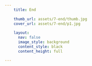 ```yaml
---
    title: End
    
    thumb_url: assets/7-end/thumb.jpg
    cover_url: assets/7-end/p1.jpg
    
    layout:
      nav: false
      image_style: background
      content_style: black
      content_height: full

---
```

<style>

  article.page[data-page=backcover] {
    -webkit-backface-visibility: hidden;
    -webkit-perspective: 1000;
  }

  article.page[data-page="backcover"] .content {
    margin: 0;
    max-height: initial;
    width: 100%;
    height: 100%;
  }
  
  article.page[data-page="backcover"] .cover-area {
    background-position: top;
  }

  article.page[data-page="backcover"] #image {
    
    position: absolute;
    bottom: 10%;
    max-width: initial;
    max-height: initial;
    width: 300px;
  }

  @media only screen and (min-width: 768px) {
    article.page[data-page="backcover"] #image {
      left: 50%;
      margin-left: -300px;
      width: 640px;
    }
  }
</style>


<a href="http://minkpink.com/" title="Visit Minkpink" target="_blank">
  <img id="image" data-media-id="images:1" src="assets/7-end/p1-1.png" alt="">
</a>